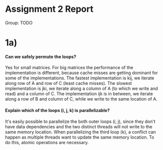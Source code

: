 # Assignment 2 Report
Group: TODO

# 1a)

#### Can we safely permute the loops?
Yes for small matrices. For big matrices the performance of the implementation is different, because cache
misses are getting dominant for some of the implementations. The fastest implementation is kij, we iterate along
row of A and row of C (least cache misses). The slowest implementation is jki, we iterate along a column of A
(to which we write and read) and a column of C. The implementation ijk is in between, we iterate along a row of
B and column of C, while we write to the same location of A.

#### Explain which of the loops (i, j, k) is parallelizable?
It's easily possible to parallelize the both outer loops (i, j), since they don't have data dependencies and the two
distinct threads will not write to the same memory location. When parallelizing the third loop (k), a conflict can happen
as multiple threads want to update the same memory location.
To do this, atomic operations are necessary.
